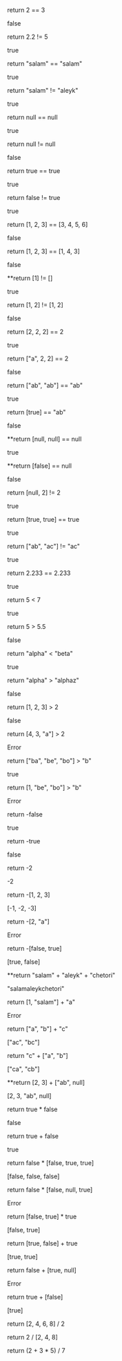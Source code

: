 return 2 == 3

false

return 2.2 != 5

true

return "salam" == "salam"

true

return "salam" != "aleyk"

true

return null == null

true

return null != null

false

return true == true

true

return false != true

true

return [1, 2, 3] == [3, 4, 5, 6]

false

return [1, 2, 3] == [1, 4, 3]

false

**return [1] != [] 

true

return [1, 2] != [1, 2]

false

return [2, 2, 2] == 2

true

return ["a", 2, 2] == 2

false

return ["ab", "ab"] == "ab"

true

return [true] == "ab"

false

**return [null, null] == null

true

**return [false] == null

false

return [null, 2] != 2

true

return [true, true] == true

true

return ["ab", "ac"] != "ac"

true

return 2.233 == 2.233

true

return 5 < 7

true

return 5 > 5.5

false

return "alpha" < "beta"

true

return "alpha" > "alphaz"

false

return [1, 2, 3] > 2

false

return [4, 3, "a"] > 2

Error

return ["ba", "be", "bo"] > "b"

true

return [1, "be", "bo"] > "b"

Error

return -false

true

return -true

false

return -2

-2

return -[1, 2, 3]

[-1, -2, -3]

return -[2, "a"]

Error

return -[false, true]

[true, false]

**return "salam" + "aleyk" + "chetori"

"salamaleykchetori"

return [1, "salam"] + "a"

Error

return ["a", "b"] + "c"

["ac", "bc"]

return "c" + ["a", "b"]

["ca", "cb"]

**return [2, 3] + ["ab", null]

[2, 3, "ab", null]

return true * false

false

return true + false

true

return false * [false, true, true]

[false, false, false]

return false * [false, null, true]

Error

return [false, true] * true

[false, true]

return [true, false] + true

[true, true]

return false + [true, null]

Error

return true + [false]

[true]

return [2, 4, 6, 8] / 2

return 2 / [2, 4, 8]

return (2 + 3 * 5) / 7